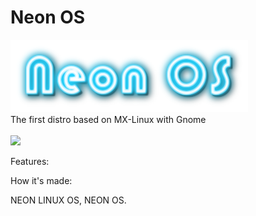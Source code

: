 # Neon OS

<img src=pictures/logo.png><br>
The first distro based on MX-Linux with Gnome<br><br>
<img src=pictures/screenshot1-1-2021.png><br>

Features: 


How it's made:

































NEON LINUX OS, NEON OS.
